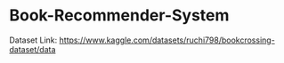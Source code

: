 # Book-Recommender-System
Dataset Link: https://www.kaggle.com/datasets/ruchi798/bookcrossing-dataset/data
